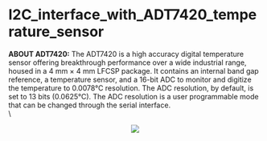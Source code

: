# I2C_interface_with_ADT7420_temperature_sensor  
**ABOUT ADT7420:**
The ADT7420 is a high accuracy digital temperature sensor offering breakthrough performance over a wide industrial range, housed in a 4 mm × 4 mm LFCSP package. It contains an internal band gap reference, a temperature sensor, and a 16-bit ADC to monitor and digitize the temperature to 0.0078°C resolution. The ADC resolution, by default, is set to 13 bits (0.0625°C). The ADC resolution is a user programmable mode that can be changed through the serial interface.  
\
<div align="center">
<image src = "https://github.com/user-attachments/assets/92c9d85a-0bfd-47c6-86a0-28accd256a38">  
</div>


